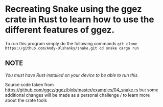 # Recreating Snake using the ggez crate in Rust to learn how to use the different features of ggez.

To run this program simply do the following commands
`git clone https://github.com/Andy-Olshanky/snake.git
cd snake
cargo run`

## NOTE
*You must have Rust installed on your device to be able to run this.*

Source code taken from https://github.com/ggez/ggez/blob/master/examples/04_snake.rs but some additional changes will be made as a personal challenge / to learn more about the crate tools

